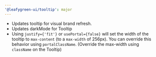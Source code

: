 ```yaml
---
'@leafygreen-ui/tooltip': major
---
```


- Updates tooltip for visual brand refresh.
- Updates darkMode for Tooltip
- Using `justify={'fit'}` or `usePortal={false}` will set the width of the tooltip to `max-content` (to a `max-width` of 256px). You can override this behavior using `portalClassName`. (Override the max-width using `className` on the Tooltip)
